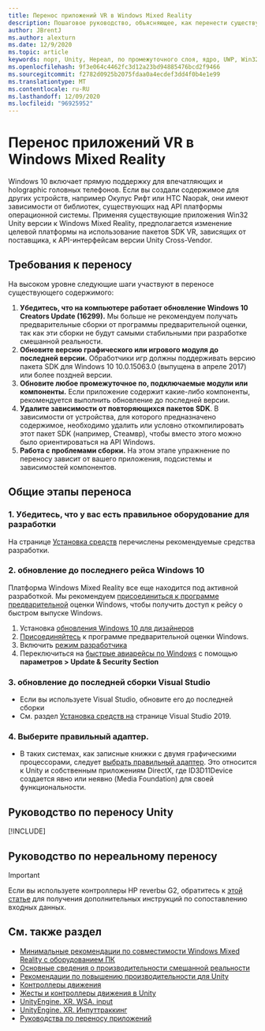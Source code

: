 ```yaml
---
title: Перенос приложений VR в Windows Mixed Reality
description: Пошаговое руководство, объясняющее, как перенести существующее иммерсивное приложение на Windows Mixed Reality.
author: JBrentJ
ms.author: alexturn
ms.date: 12/9/2020
ms.topic: article
keywords: порт, Unity, Нереал, по промежуточного слоя, ядро, UWP, Win32, перенос, 1-й Gen, гарнитура смешанной реальности, гарнитура Windows Mixed Reality, миграция, Windows 10, сопоставление входных данных
ms.openlocfilehash: 9f3e064c4462fc3d12a23bd94885476bcd2f9466
ms.sourcegitcommit: f2782d0925b2075fdaa0a4ecdef3dd4f0b4e1e99
ms.translationtype: MT
ms.contentlocale: ru-RU
ms.lasthandoff: 12/09/2020
ms.locfileid: "96925952"
---
```

# <a name="porting-vr-apps-to-windows-mixed-reality"></a>Перенос приложений VR в Windows Mixed Reality

Windows 10 включает прямую поддержку для впечатляющих и holographic головных телефонов. Если вы создали содержимое для других устройств, например Окулус Рифт или HTC Naopak, они имеют зависимости от библиотек, существующих над API платформы операционной системы. Применяя существующие приложения Win32 Unity версии к Windows Mixed Reality, предполагается изменение целевой платформы на использование пакетов SDK VR, зависящих от поставщика, к API-интерфейсам версии Unity Cross-Vendor.

## <a name="porting-requirements"></a>Требования к переносу

На высоком уровне следующие шаги участвуют в переносе существующего содержимого:
1. **Убедитесь, что на компьютере работает обновление Windows 10 Creators Update (16299).** Мы больше не рекомендуем получать предварительные сборки от программы предварительной оценки, так как эти сборки не будут самыми стабильными при разработке смешанной реальности.
2. **Обновите версию графического или игрового модуля до последней версии.** Обработчики игр должны поддерживать версию пакета SDK для Windows 10 10.0.15063.0 (выпущена в апреле 2017) или более поздней версии.
3. **Обновите любое промежуточное по, подключаемые модули или компоненты.** Если приложение содержит какие-либо компоненты, рекомендуется выполнить обновление до последней версии.
4. **Удалите зависимости от повторяющихся пакетов SDK**. В зависимости от устройства, для которого предназначено содержимое, необходимо удалить или условно откомпилировать этот пакет SDK (например, Стеамвр), чтобы вместо этого можно было ориентироваться на API Windows.
5. **Работа с проблемами сборки.** На этом этапе упражнение по переносу зависит от вашего приложения, подсистемы и зависимостей компонентов.

## <a name="common-porting-steps"></a>Общие этапы переноса

### <a name="1-make-sure-you-have-the-right-development-hardware"></a>1. Убедитесь, что у вас есть правильное оборудование для разработки

На странице [Установка средств](../install-the-tools.md#immersive-vr-headset-requirements) перечислены рекомендуемые средства разработки.

### <a name="2-upgrade-to-the-latest-flight-of-windows-10"></a>2. обновление до последнего рейса Windows 10

Платформа Windows Mixed Reality все еще находится под активной разработкой. Мы рекомендуем [присоединиться к программе предварительной](https://insider.windows.com/) оценки Windows, чтобы получить доступ к рейсу о быстром выпуске Windows.
1. Установка [обновления Windows 10 для дизайнеров](https://www.microsoft.com/software-download/windows10)
2. [Присоединяйтесь](https://insider.windows.com/) к программе предварительной оценки Windows.
3. Включить [режим разработчика](https://docs.microsoft.com/windows/uwp/get-started/enable-your-device-for-development)
4. Переключиться на [быстрые авиарейсы по Windows](https://blogs.technet.microsoft.com/uktechnet/2016/07/01/joining-insider-preview) с помощью **параметров > Update & Security Section**

### <a name="3-upgrade-to-the-most-recent-build-of-visual-studio"></a>3. обновление до последней сборки Visual Studio
* Если вы используете Visual Studio, обновите его до последней сборки
* См. раздел [Установка средств на](../install-the-tools.md#installation-checklist) странице Visual Studio 2019.

### <a name="4-choose-the-correct-adapter"></a>4. Выберите правильный адаптер.
* В таких системах, как записные книжки с двумя графическими процессорами, следует [выбрать правильный адаптер](../native/rendering-in-directx.md#hybrid-graphics-pcs-and-mixed-reality-applications). Это относится к Unity и собственным приложениям DirectX, где ID3D11Device создается явно или неявно (Media Foundation) для своей функциональности.

## <a name="unity-porting-guidance"></a>Руководство по переносу Unity

[!INCLUDE[](includes/unity-porting-guidance.md)]

## <a name="unreal-porting-guidance"></a>Руководство по нереальному переносу

> [!IMPORTANT]
> Если вы используете контроллеры HP reverbы G2, обратитесь к [этой статье](../unreal/unreal-reverb-g2-controllers.md) для получения дополнительных инструкций по сопоставлению входных данных.

## <a name="see-also"></a>См. также раздел
* [Минимальные рекомендации по совместимости Windows Mixed Reality с оборудованием ПК](https://docs.microsoft.com/windows/mixed-reality/enthusiast-guide/windows-mixed-reality-minimum-pc-hardware-compatibility-guidelines)
* [Основные сведения о производительности смешанной реальности](../platform-capabilities-and-apis/understanding-performance-for-mixed-reality.md)
* [Рекомендации по повышению производительности для Unity](../unity/performance-recommendations-for-unity.md)
* [Контроллеры движения](../../design/motion-controllers.md)
* [Жесты и контроллеры движения в Unity](../unity/gestures-and-motion-controllers-in-unity.md)
* [UnityEngine. XR. WSA. input](https://docs.unity3d.com/ScriptReference/XR.WSA.Input.InteractionManager.html)
* [UnityEngine. XR. Инпуттраккинг](https://docs.unity3d.com/ScriptReference/XR.InputTracking.html)
* [Руководства по переносу приложений](porting-guides.md)